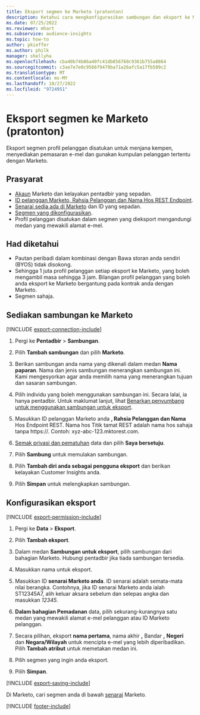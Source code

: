 ```yaml
---
title: Eksport segmen ke Marketo (pratonton)
description: Ketahui cara mengkonfigurasikan sambungan dan eksport ke Marketo.
ms.date: 07/25/2022
ms.reviewer: mhart
ms.subservice: audience-insights
ms.topic: how-to
author: pkieffer
ms.author: philk
manager: shellyha
ms.openlocfilehash: cba40b74b86a40fc41db856760c9361b755a8864
ms.sourcegitcommit: c3ae7e7e0c9566f9479ba71a26afc5a17fb589c2
ms.translationtype: MT
ms.contentlocale: ms-MY
ms.lasthandoff: 10/27/2022
ms.locfileid: "9724951"
---
```

# <a name="export-segments-to-marketo-preview"></a>Eksport segmen ke Marketo (pratonton)

Eksport segmen profil pelanggan disatukan untuk menjana kempen, menyediakan pemasaran e-mel dan gunakan kumpulan pelanggan tertentu dengan Marketo.

## <a name="prerequisites"></a>Prasyarat

- [Akaun](https://login.marketo.com/) Marketo dan kelayakan pentadbir yang sepadan.
- [ID pelanggan Marketo, Rahsia Pelanggan dan Nama Hos REST Endpoint](https://developers.marketo.com/rest-api/authentication/).
- [Senarai sedia ada di Marketo](https://docs.marketo.com/display/public/DOCS/Understanding+Static+Lists) dan ID yang sepadan.
- [Segmen yang dikonfigurasikan](segments.md).
- Profil pelanggan disatukan dalam segmen yang dieksport mengandungi medan yang mewakili alamat e-mel.

## <a name="known-limitations"></a>Had diketahui

- Pautan peribadi dalam kombinasi dengan Bawa storan anda sendiri (BYOS) tidak disokong.
- Sehingga 1 juta profil pelanggan setiap eksport ke Marketo, yang boleh mengambil masa sehingga 3 jam. Bilangan profil pelanggan yang boleh anda eksport ke Marketo bergantung pada kontrak anda dengan Marketo.
- Segmen sahaja.

## <a name="set-up-connection-to-marketo"></a>Sediakan sambungan ke Marketo

[!INCLUDE [export-connection-include](includes/export-connection-admn.md)]

1. Pergi ke **Pentadbir** > **Sambungan**.

1. Pilih **Tambah sambungan** dan pilih **Marketo**.

1. Berikan sambungan anda nama yang dikenali dalam medan **Nama paparan**. Nama dan jenis sambungan menerangkan sambungan ini. Kami mengesyorkan agar anda memilih nama yang menerangkan tujuan dan sasaran sambungan.

1. Pilih individu yang boleh menggunakan sambungan ini. Secara lalai, ia hanya pentadbir. Untuk maklumat lanjut, lihat [Benarkan penyumbang untuk menggunakan sambungan untuk eksport](connections.md#allow-contributors-to-use-a-connection-for-exports).

1. Masukkan ID pelanggan Marketo anda **, Rahsia Pelanggan dan Nama** Hos Endpoint REST. Nama hos Titik tamat REST adalah nama hos sahaja tanpa https://. Contoh: xyz-abc-123.mktorest.com.

1. [Semak privasi dan pematuhan](connections.md#data-privacy-and-compliance) data dan pilih **Saya bersetuju**.

1. Pilih **Sambung** untuk memulakan sambungan.

1. Pilih **Tambah diri anda sebagai pengguna eksport** dan berikan kelayakan Customer Insights anda.

1. Pilih **Simpan** untuk melengkapkan sambungan.

## <a name="configure-an-export"></a>Konfigurasikan eksport

[!INCLUDE [export-permission-include](includes/export-permission.md)]

1. Pergi ke **Data** > **Eksport**.

1. Pilih **Tambah eksport**.

1. Dalam medan **Sambungan untuk eksport**, pilih sambungan dari bahagian Marketo. Hubungi pentadbir jika tiada sambungan tersedia.

1. Masukkan nama untuk eksport.

1. Masukkan ID **senarai Marketo anda**. ID senarai adalah semata-mata nilai berangka. Contohnya, jika ID senarai Marketo anda ialah ST12345A7, alih keluar aksara sebelum dan selepas angka dan masukkan *12345*.

1. **Dalam bahagian Pemadanan** data, pilih sekurang-kurangnya satu medan yang mewakili alamat e-mel pelanggan atau ID Marketo pelanggan.

1. Secara pilihan, eksport **nama pertama**, nama akhir **,** Bandar **,** **Negeri** dan **Negara/Wilayah** untuk mencipta e-mel yang lebih diperibadikan. Pilih **Tambah atribut** untuk memetakan medan ini.

1. Pilih segmen yang ingin anda eksport.

1. Pilih **Simpan**.

[!INCLUDE [export-saving-include](includes/export-saving.md)]

Di Marketo, cari segmen anda di bawah [senarai](https://docs.marketo.com/display/public/DOCS/Understanding+Static+Lists) Marketo.

[!INCLUDE [footer-include](includes/footer-banner.md)]
